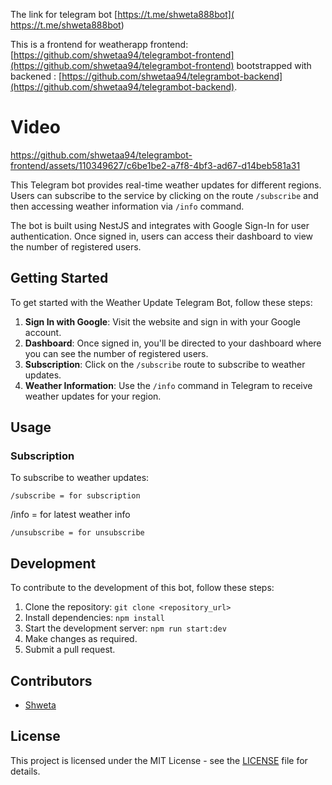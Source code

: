 The link for telegram bot [https://t.me/shweta888bot]( https://t.me/shweta888bot)

This is a frontend for weatherapp frontend: [https://github.com/shwetaa94/telegrambot-frontend](https://github.com/shwetaa94/telegrambot-frontend) 
bootstrapped with backened : [https://github.com/shwetaa94/telegrambot-backend](https://github.com/shwetaa94/telegrambot-backend).

# Video

https://github.com/shwetaa94/telegrambot-frontend/assets/110349627/c6be1be2-a7f8-4bf3-ad67-d14beb581a31


This Telegram bot provides real-time weather updates for different regions. Users can subscribe to the service by clicking on the route `/subscribe` and then accessing weather information via `/info` command.

The bot is built using NestJS and integrates with Google Sign-In for user authentication. Once signed in, users can access their dashboard to view the number of registered users.

## Getting Started

To get started with the Weather Update Telegram Bot, follow these steps:

1. **Sign In with Google**: Visit the website and sign in with your Google account.
2. **Dashboard**: Once signed in, you'll be directed to your dashboard where you can see the number of registered users.
3. **Subscription**: Click on the `/subscribe` route to subscribe to weather updates.
4. **Weather Information**: Use the `/info` command in Telegram to receive weather updates for your region.

## Usage

### Subscription
To subscribe to weather updates:
```
/subscribe = for subscription
```
/info  = for latest weather info
```
/unsubscribe = for unsubscribe
```

## Development

To contribute to the development of this bot, follow these steps:

1. Clone the repository: `git clone <repository_url>`
2. Install dependencies: `npm install`
3. Start the development server: `npm run start:dev`
4. Make changes as required.
5. Submit a pull request.

## Contributors

- [Shweta](https://github.com/shwetaa94)

## License

This project is licensed under the MIT License - see the [LICENSE](LICENSE) file for details.

